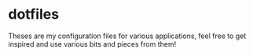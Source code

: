 dotfiles
========

Theses are my configuration files for various applications, 
feel free to get inspired and use various bits and pieces from them!
